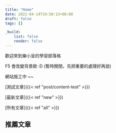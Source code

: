 ```yaml
---
title: "Home"
date: 2022-04-14T19:50:13+08:00
draft: false
tags: []

_build:
    list: false
    render: false
---
```


歡迎來到樂小呈的學習部落格

F5 會改變背景歐 :D (暫時關閉，先把重要的處理好再說)

網站施工中 ~~

[測試文章]({{< ref "post/content-test" >}})

[最新文章]({{< ref "new" >}})

[所有文章]({{< ref "all" >}})

## 推薦文章